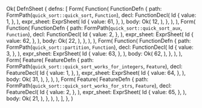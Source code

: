 Ok(
    DefnSheet {
        defns: [
            Form(
                Function(
                    FunctionDefn {
                        path: FormPath(`quick_sort::quick_sort`, `Function`),
                        decl: FunctionDecl(
                            Id {
                                value: 1,
                            },
                        ),
                        expr_sheet: ExprSheet(
                            Id {
                                value: 61,
                            },
                        ),
                        body: Ok(
                            12,
                        ),
                    },
                ),
            ),
            Form(
                Function(
                    FunctionDefn {
                        path: FormPath(`quick_sort::quick_sort_aux`, `Function`),
                        decl: FunctionDecl(
                            Id {
                                value: 2,
                            },
                        ),
                        expr_sheet: ExprSheet(
                            Id {
                                value: 62,
                            },
                        ),
                        body: Ok(
                            22,
                        ),
                    },
                ),
            ),
            Form(
                Function(
                    FunctionDefn {
                        path: FormPath(`quick_sort::partition`, `Function`),
                        decl: FunctionDecl(
                            Id {
                                value: 3,
                            },
                        ),
                        expr_sheet: ExprSheet(
                            Id {
                                value: 63,
                            },
                        ),
                        body: Ok(
                            62,
                        ),
                    },
                ),
            ),
            Form(
                Feature(
                    FeatureDefn {
                        path: FormPath(`quick_sort::quick_sort_works_for_integers`, `Feature`),
                        decl: FeatureDecl(
                            Id {
                                value: 1,
                            },
                        ),
                        expr_sheet: ExprSheet(
                            Id {
                                value: 64,
                            },
                        ),
                        body: Ok(
                            31,
                        ),
                    },
                ),
            ),
            Form(
                Feature(
                    FeatureDefn {
                        path: FormPath(`quick_sort::quick_sort_works_for_strs`, `Feature`),
                        decl: FeatureDecl(
                            Id {
                                value: 2,
                            },
                        ),
                        expr_sheet: ExprSheet(
                            Id {
                                value: 65,
                            },
                        ),
                        body: Ok(
                            21,
                        ),
                    },
                ),
            ),
        ],
    },
)